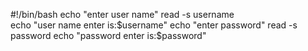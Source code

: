 #!/bin/bash
echo "enter user name"
read -s username  
echo "user name enter is:$username"
echo "enter password"
read -s password
echo "password enter is:$password"


